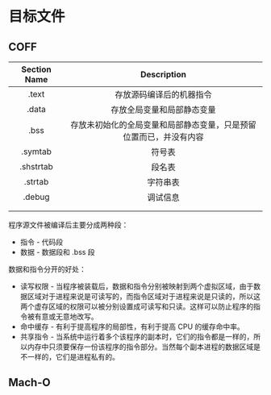 # 目标文件



## COFF

| Section Name |                         Description                          |
| :----------: | :----------------------------------------------------------: |
|    .text     |                   存放源码编译后的机器指令                   |
|    .data     |                  存放全局变量和局部静态变量                  |
|     .bss     | 存放未初始化的全局变量和局部静态变量，只是预留位置而已，并没有内容 |
|   .symtab    |                            符号表                            |
|  .shstrtab   |                            段名表                            |
|   .strtab    |                           字符串表                           |
|    .debug    |                           调试信息                           |
|              |                                                              |
|              |                                                              |



程序源文件被编译后主要分成两种段：

- 指令 - 代码段
- 数据 - 数据段和 .bss 段

数据和指令分开的好处：

- 读写权限 - 当程序被装载后，数据和指令分别被映射到两个虚拟区域，由于数据区域对于进程来说是可读写的，而指令区域对于进程来说是只读的，所以这两个虚存区域的权限可以被分别设置成可读写和只读。这样可以防止程序的指令被有意或无意地改写。
- 命中缓存 - 有利于提高程序的局部性，有利于提高 CPU 的缓存命中率。
- 共享指令 - 当系统中运行着多个该程序的副本时，它们的指令都是一样的，所以内存中只须要保存一份该程序的指令部分。当然每个副本进程的数据区域是不一样的，它们是进程私有的。



## Mach-O

